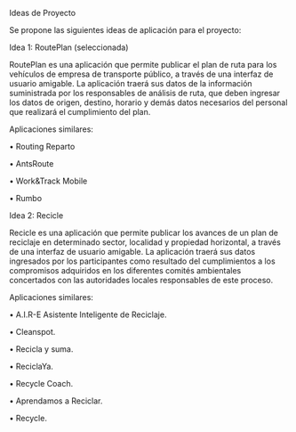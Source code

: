 Ideas de Proyecto

Se propone las siguientes ideas de aplicación para el proyecto:

Idea 1: RoutePlan (seleccionada)

RoutePlan es una aplicación que permite publicar el plan de ruta para los vehículos de empresa de transporte público, a través de una interfaz de usuario amigable. La aplicación traerá sus datos de la información suministrada por los responsables de análisis de ruta, que deben ingresar los datos de origen, destino, horario y demás datos necesarios del personal que realizará el cumplimiento del plan.

Aplicaciones similares:

  •	Routing Reparto
  
  •	AntsRoute
  
  •	Work&Track Mobile
  
  •	Rumbo

Idea 2: Recicle

Recicle es una aplicación que permite publicar los avances de un plan de reciclaje en determinado sector, localidad y propiedad horizontal, a través de una interfaz de usuario amigable. La aplicación traerá sus datos ingresados por los participantes como resultado del cumplimientos a los compromisos adquiridos en los diferentes comités ambientales concertados con las autoridades locales responsables de este proceso.

Aplicaciones similares:

  •	A.I.R-E Asistente Inteligente de Reciclaje.
  
  • Cleanspot.
  
  •	Recicla y suma.
  
  •	ReciclaYa.
  
  •	Recycle Coach.
  
  •	Aprendamos a Reciclar.
  
  •	Recycle.
  
